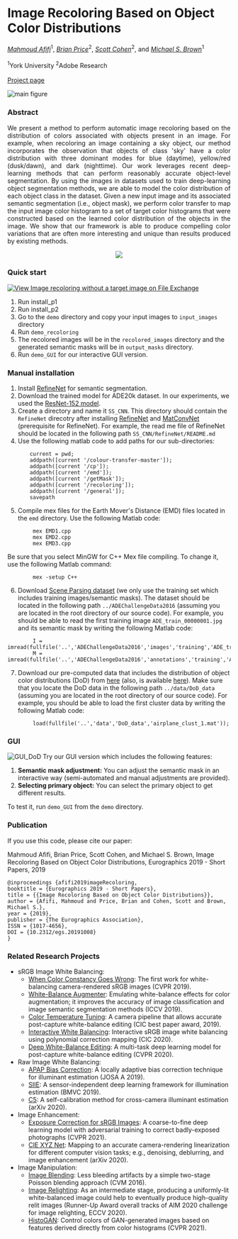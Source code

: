 # Image Recoloring Based on Object Color Distributions
*[Mahmoud Afifi](https://sites.google.com/view/mafifi)*<sup>1</sup>, *[Brian Price](https://www.brianpricephd.com/)*<sup>2</sup>, *[Scott Cohen](https://research.adobe.com/person/scott-cohen/)*<sup>2</sup>, and *[Michael S. Brown](http://www.cse.yorku.ca/~mbrown/)*<sup>1</sup>
<br></br><sup>1</sup>York University  <sup>2</sup>Adobe Research
<br></br>[Project page](http://cvil.eecs.yorku.ca/projects/public_html/image_recoloring)

![main figure](http://cvil.eecs.yorku.ca/projects/public_html/image_recoloring/img/figure.jpg)

### Abstract
<p align="justify"> We present a method to perform automatic image recoloring based on the distribution of colors associated with objects present in an image. For example, when recoloring an image containing a sky object, our method incorporates the observation that objects of class 'sky' have a color distribution with three dominant modes for blue (daytime), yellow/red (dusk/dawn), and dark (nighttime). Our work leverages recent deep-learning methods that can perform reasonably accurate object-level segmentation. By using the images in datasets used to train deep-learning object segmentation methods, we are able to model the color distribution of each object class in the dataset. Given a new input image and its associated semantic segmentation (i.e., object mask), we perform color transfer to map the input image color histogram to a set of target color histograms that were constructed based on the learned color distribution of the objects in the image. We show that our framework is able to produce compelling color variations that are often more interesting and unique than results produced by existing methods.</p>

<p align="center">
  <img src="https://user-images.githubusercontent.com/37669469/76104873-17fcb700-5fa2-11ea-8507-87dcc6387723.gif">
</p>


### Quick start
[![View Image recoloring without a target image on File Exchange](https://www.mathworks.com/matlabcentral/images/matlab-file-exchange.svg)](https://www.mathworks.com/matlabcentral/fileexchange/71702-image-recoloring-without-a-target-image)
1. Run install_p1
2. Run install_p2
3. Go to the `demo` directory and copy your input images to `input_images` directory
4. Run `demo_recoloring`
5. The recolored images will be in the `recolored_images` directory and the generated semantic masks will be in `output_masks` directory. 
6. Run `demo_GUI` for our interactive GUI version.


### Manual installation
1. Install [RefineNet](https://github.com/guosheng/refinenet) for semantic segmentation.
2. Download the trained model for ADE20k dataset. In our experiments, we used the [ResNet-152 model](https://drive.google.com/drive/folders/1UGhqllXOn_qmDhx_3C9aKCoilZGgycFf).
3. Create a directory and name it `SS_CNN`. This directory should contain the `RefineNet` direcotry after installing [RefineNet](https://github.com/guosheng/refinenet) and [MatConvNet](http://www.vlfeat.org/matconvnet/) (prerequisite for RefineNet). For example, the read me file of RefineNet should be located in the following path `SS_CNN/RefineNet/README.md`
4. Use the following matlab code to add paths for our sub-directories:
 ```
        current = pwd;
        addpath([current '/colour-transfer-master']);
        addpath([current '/cp']);
        addpath([current '/emd']);
        addpath([current '/getMask']);
        addpath([current '/recoloring']);
        addpath([current '/general']);
        savepath
```
5. Compile mex files for the Earth Mover's Distance (EMD) files located in the `emd` directory. Use the following Matlab code:
```
        mex EMD1.cpp
        mex EMD2.cpp
        mex EMD3.cpp
```
Be sure that you select MinGW for C++ Mex file compiling. To change it, use the following Matlab command: 
```
        mex -setup C++
```
6. Download [Scene Parsing dataset](http://sceneparsing.csail.mit.edu/) (we only use the training set which includes training images/semantic masks). The dataset should be located in the following path `../ADEChallengeData2016` (assuming you are located in the root directory of our source code). For example, you should be able to read the first training image `ADE_train_00000001.jpg` and its semantic mask by writing the following Matlab code:
```
        I = imread(fullfile('..','ADEChallengeData2016','images','training','ADE_train_00000001.jpg'));
        M = imread(fullfile('..','ADEChallengeData2016','annotations','training','ADE_train_00000001.png'));
```
7. Download our pre-computed data that includes the distribution of object color distributions (DoD) from [here](https://ln.sync.com/dl/d47b76bb0/vshj9d85-gny78wxi-3k2m53mp-943h84k6) (also, is available [here](https://drive.google.com/open?id=1zaHi7zDZXiQBwxfedFLM7nuHEHMZ0g-p)). Make sure that you locate the DoD data in the following path `../data/DoD_data` (assuming you are located in the root directory of our source code). For example, you should be able to load the first cluster data by writing the following Matlab code:
```
        load(fullfile('..','data','DoD_data','airplane_clust_1.mat'));
```

### GUI
![GUI_DoD](https://user-images.githubusercontent.com/37669469/76104729-dbc95680-5fa1-11ea-9bb7-f5ab5df375d4.png)
Try our GUI version which includes the following features:
1. <b>Semantic mask adjustment:</b> You can adjust the semantic mask in an interactive way (semi-automated and manual adjustments are provided). 
2. <b> Selecting primary object:</b> You can select the primary object to get different results. 

To test it, run `demo_GUI` from the `demo` directory. 



### Publication
If you use this code, please cite our paper:


Mahmoud Afifi, Brian Price, Scott Cohen, and Michael S. Brown, Image Recoloring Based on Object Color Distributions, Eurographics 2019 - Short Papers, 2019

```
@inproceedings {afifi2019imageRecoloring,
booktitle = {Eurographics 2019 - Short Papers},
title = {{Image Recoloring Based on Object Color Distributions}},
author = {Afifi, Mahmoud and Price, Brian and Cohen, Scott and Brown, Michael S.},
year = {2019},
publisher = {The Eurographics Association},
ISSN = {1017-4656},
DOI = {10.2312/egs.20191008}
}
```


### Related Research Projects
- sRGB Image White Balancing:
  - [When Color Constancy Goes Wrong](https://github.com/mahmoudnafifi/WB_sRGB): The first work for white-balancing camera-rendered sRGB images (CVPR 2019).
  - [White-Balance Augmenter](https://github.com/mahmoudnafifi/WB_color_augmenter): Emulating white-balance effects for color augmentation; it improves the accuracy of image classification and image semantic segmentation methods (ICCV 2019).
  - [Color Temperature Tuning](https://github.com/mahmoudnafifi/ColorTempTuning): A camera pipeline that allows accurate post-capture white-balance editing (CIC best paper award, 2019).
  - [Interactive White Balancing](https://github.com/mahmoudnafifi/Interactive_WB_correction): Interactive sRGB image white balancing using polynomial correction mapping (CIC 2020).
  - [Deep White-Balance Editing](https://github.com/mahmoudnafifi/Deep_White_Balance): A multi-task deep learning model for post-capture white-balance editing (CVPR 2020).
- Raw Image White Balancing:
  - [APAP Bias Correction](https://github.com/mahmoudnafifi/APAP-bias-correction-for-illumination-estimation-methods): A locally adaptive bias correction technique for illuminant estimation (JOSA A 2019).
  - [SIIE](https://github.com/mahmoudnafifi/SIIE): A sensor-independent deep learning framework for illumination estimation (BMVC 2019).
  - [C5](https://github.com/mahmoudnafifi/C5): A self-calibration method for cross-camera illuminant estimation (arXiv 2020).
- Image Enhancement:
  - [Exposure Correction for sRGB Images](https://github.com/mahmoudnafifi/Exposure_Correction): A coarse-to-fine deep learning model with adversarial training to correct badly-exposed photographs (CVPR 2021).
  - [CIE XYZ Net](https://github.com/mahmoudnafifi/CIE_XYZ_NET): Mapping to an accurate camera-rendering linearization for different computer vision tasks; e.g., denoising, deblurring, and image enhancement (arXiv 2020).
 - Image Manipulation:
    - [Image Blending](https://github.com/mahmoudnafifi/modified-Poisson-image-editing): Less bleeding artifacts by a simple two-stage Poisson blending approach (CVM 2016).
    - [Image Relighting](https://github.com/mahmoudnafifi/image_relighting): As an intermediate stage, producing a uniformly-lit white-balanced image could help to eventually produce high-quality relit images (Runner-Up Award overall tracks of AIM 2020 challenge for image relighting, ECCV 2020). 
    - [HistoGAN](https://github.com/mahmoudnafifi/HistoGAN): Control colors of GAN-generated images based on features derived directly from color histograms (CVPR 2021). 

